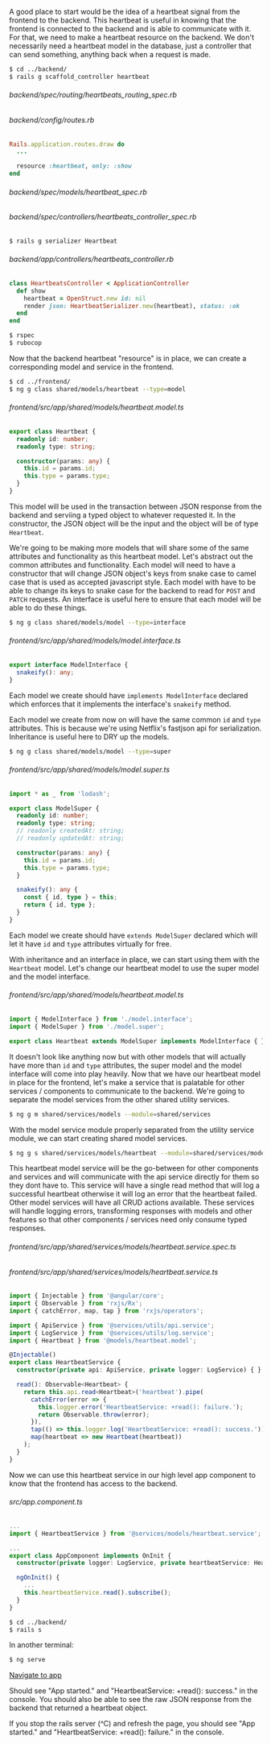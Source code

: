 A good place to start would be the idea of a heartbeat signal from the frontend to the backend.
This heartbeat is useful in knowing that the frontend is connected to the backend and is able to communicate with it.
For that, we need to make a heartbeat resource on the backend.
We don't necessarily need a heartbeat model in the database, just a controller that can send something, anything back when a request is made.

```bash
$ cd ../backend/
$ rails g scaffold_controller heartbeat
```

###### backend/spec/routing/heartbeats_routing_spec.rb

###### backend/config/routes.rb

```ruby
Rails.application.routes.draw do
  ...

  resource :heartbeat, only: :show
end

```

###### backend/spec/models/heartbeat_spec.rb

###### backend/spec/controllers/heartbeats_controller_spec.rb

```bash
$ rails g serializer Heartbeat
```

###### backend/app/controllers/heartbeats_controller.rb

```ruby
class HeartbeatsController < ApplicationController
  def show
    heartbeat = OpenStruct.new id: nil
    render json: HeartbeatSerializer.new(heartbeat), status: :ok
  end
end

```

```bash
$ rspec
$ rubocop
```

Now that the backend heartbeat "resource" is in place, we can create a corresponding model and service in the frontend.

```bash
$ cd ../frontend/
$ ng g class shared/models/heartbeat --type=model
```

###### frontend/src/app/shared/models/heartbeat.model.ts

```ts
export class Heartbeat {
  readonly id: number;
  readonly type: string;

  constructor(params: any) {
    this.id = params.id;
    this.type = params.type;
  }
}

```

This model will be used in the transaction between JSON response from the backend and serviing a typed object to whatever requested it. In the constructor, the JSON object will be the input and the object will be of type `Heartbeat`.

We're going to be making more models that will share some of the same attributes and functionality as this heartbeat model.
Let's abstract out the common attributes and functionality.
Each model will need to have a constructor that will change JSON object's keys from snake case to camel case that is used as accepted javascript style.
Each model with have to be able to change its keys to snake case for the backend to read for `POST` and `PATCH` requests.
An interface is useful here to ensure that each model will be able to do these things.

```bash
$ ng g class shared/models/model --type=interface
```

###### frontend/src/app/shared/models/model.interface.ts

```ts
export interface ModelInterface {
  snakeify(): any;
}

```

Each model we create should have `implements ModelInterface` declared which enforces that it implements the interface's `snakeify` method.

Each model we create from now on will have the same common `id` and `type` attributes.
This is because we're using Netflix's fastjson api for serialization.
Inheritance is useful here to DRY up the models.

```bash
$ ng g class shared/models/model --type=super
```

###### frontend/src/app/shared/models/model.super.ts

```ts
import * as _ from 'lodash';

export class ModelSuper {
  readonly id: number;
  readonly type: string;
  // readonly createdAt: string;
  // readonly updatedAt: string;

  constructor(params: any) {
    this.id = params.id;
    this.type = params.type;
  }

  snakeify(): any {
    const { id, type } = this;
    return { id, type };
  }
}

```

Each model we create should have `extends ModelSuper` declared which will let it have `id` and `type` attributes virtually for free.

With inheritance and an interface in place, we can start using them with the `Heartbeat` model.
Let's change our heartbeat model to use the super model and the model interface.

###### frontend/src/app/shared/models/heartbeat.model.ts

```ts
import { ModelInterface } from './model.interface';
import { ModelSuper } from './model.super';

export class Heartbeat extends ModelSuper implements ModelInterface { }

```

It doesn't look like anything now but with other models that will actually have more than `id` and `type` attributes, the super model and the model interface will come into play heavily.
Now that we have our heartbeat model in place for the frontend, let's make a service that is palatable for other services / components to communicate to the backend.
We're going to separate the model services from the other shared utility services.

```bash
$ ng g m shared/services/models --module=shared/services
```

With the model service module properly separated from the utility service module, we can start creating shared model services.

```bash
$ ng g s shared/services/models/heartbeat --module=shared/services/models
```

This heartbeat model service will be the go-between for other components and services and will communicate with the api service directly for them so they dont have to. This service will have a single read method that will log a successful heartbeat otherwise it will log an error that the heartbeat failed. Other model services will have all CRUD actions available. These services will handle logging errors, transforming responses with models and other features so that other components / services need only consume typed responses.

###### frontend/src/app/shared/services/models/heartbeat.service.spec.ts

###### frontend/src/app/shared/services/models/heartbeat.service.ts

```ts
import { Injectable } from '@angular/core';
import { Observable } from 'rxjs/Rx';
import { catchError, map, tap } from 'rxjs/operators';

import { ApiService } from '@services/utils/api.service';
import { LogService } from '@services/utils/log.service';
import { Heartbeat } from '@models/heartbeat.model';

@Injectable()
export class HeartbeatService {
  constructor(private api: ApiService, private logger: LogService) { }

  read(): Observable<Heartbeat> {
    return this.api.read<Heartbeat>('heartbeat').pipe(
      catchError(error => {
        this.logger.error('HeartbeatService: +read(): failure.');
        return Observable.throw(error);
      }),
      tap(() => this.logger.log('HeartbeatService: +read(): success.')),
      map(heartbeat => new Heartbeat(heartbeat))
    );
  }
}

```

Now we can use this heartbeat service in our high level app component to know that the frontend has access to the backend.

###### src/app.component.ts

```ts
...
import { HeartbeatService } from '@services/models/heartbeat.service';

...
export class AppComponent implements OnInit {
  constructor(private logger: LogService, private heartbeatService: HeartbeatService) { }

  ngOnInit() {
    ...
    this.heartbeatService.read().subscribe();
  }
}

```

```bash
$ cd ../backend/
$ rails s
```

In another terminal:

```bash
$ ng serve
```

[Navigate to app](http://localhost:4200/)

Should see "App started." and "HeartbeatService: +read(): success." in the console. You should also be able to see the raw JSON response from the backend that returned a heartbeat object.

If you stop the rails server (^C) and refresh the page, you should see "App started." and "HeartbeatService: +read(): failure." in the console.

